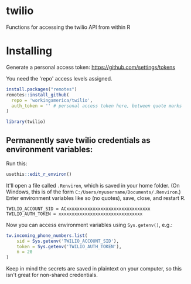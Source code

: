 # twilio
Functions for accessing the twilio API from within R

# Installing
Generate a personal access token: https://github.com/settings/tokens

You need the 'repo' access levels assigned.

```R
install.packages("remotes")
remotes::install_github(
  repo = 'workingamerica/twilio',
  auth_token = '' # personal access token here, between quote marks
)

library(twilio)
```

## Permanently save twilio credentials as environment variables:

Run this:

```R
usethis::edit_r_environ()
```

It'll open a file called `.Renviron`, which is saved in your home folder. (On Windows, this is of the form `C:/Users/myusername/Documents/.Renviron`.) Enter environment variables like so (no quotes), save, close, and restart R.

```
TWILIO_ACCOUNT_SID = ACxxxxxxxxxxxxxxxxxxxxxxxxxxxxxxxx
TWILIO_AUTH_TOKEN = xxxxxxxxxxxxxxxxxxxxxxxxxxxxxxxx
```

Now you can access environment variables using `Sys.getenv()`, e.g.:

```R
tw.incoming_phone_numbers.list(
	sid = Sys.getenv('TWILIO_ACCOUNT_SID'), 
	token = Sys.getenv('TWILIO_AUTH_TOKEN'), 
	n = 20
)
```

Keep in mind the secrets are saved in plaintext on your computer, so this isn't great for non-shared credentials.